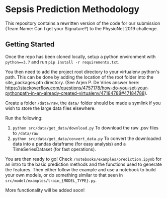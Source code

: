 Sepsis Prediction Methodology
==============================
This repository contains a rewritten version of the code for our submission (Team Name: Can I get your Signature?) to the PhysioNet 2019 challenge. 


Getting Started
---------------
Once the repo has been cloned locally, setup a python environment with ``python==3.7`` and run ``pip install -r requirements.txt``.

You then need to add the project root directory to your virtualenv python's path. This can be done by adding the location of the root folder into the site_packages.pth directory.
(See Arjen P. De Vries answer here: https://stackoverflow.com/questions/4757178/how-do-you-set-your-pythonpath-in-an-already-created-virtualenv/47184788#47184788).

Create a folder `/data/raw`, the `data/` folder should be made a symlink if you wish to store the large data files elsewhere. 

Run the following:
1. ``python src/data/get_data/download.py`` To download the raw .psv files to `/data/raw`
2. ``python src/data/get_data/convert_data.py`` To convert the downloaded data into a pandas dataframe (for easy analysis) and a TimeSeriesDataset (for fast operations).
    
You are then ready to go! Check `/notebooks/examples/prediction.ipynb` for an intro to the basic prediction methods and the functions used to generate the features. Then either follow the example and use a notebook to build your own models, or do something similar to that seen in ``src/model/examples/train_{MODEL_TYPE}.py``. 

More functionality will be added soon!